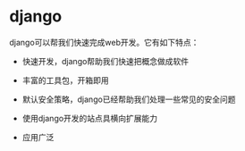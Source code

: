 # django


django可以帮我们快速完成web开发。它有如下特点：

* 快速开发，django帮助我们快速把概念做成软件

* 丰富的工具包，开箱即用

* 默认安全策略，django已经帮助我们处理一些常见的安全问题

* 使用django开发的站点具横向扩展能力

* 应用广泛

